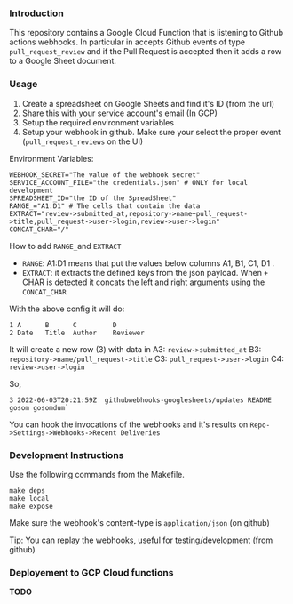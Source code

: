 ### Introduction

This repository contains a Google Cloud Function that is listening
to Github actions webhooks. In particular in accepts Github events 
of type `pull_request_review` and if the Pull Request is accepted 
then it adds a row to a Google Sheet document.

### Usage

1. Create a spreadsheet on Google Sheets and find it's ID (from the url)
2. Share this with your service account's email (In GCP)
3. Setup the required environment variables
4. Setup your webhook in github. Make sure your select the proper event (`pull_request_reviews` on the UI)

Environment Variables:

```
WEBHOOK_SECRET="The value of the webhook secret"
SERVICE_ACCOUNT_FILE="the credentials.json" # ONLY for local development
SPREADSHEET_ID="the ID of the SpreadSheet"
RANGE_="A1:D1" # The cells that contain the data
EXTRACT="review->submitted_at,repository->name+pull_request->title,pull_request->user->login,review->user->login"
CONCAT_CHAR="/"
```

How to add `RANGE_`and `EXTRACT`

- `RANGE`: A1:D1 means that put the values below columns A1, B1, C1, D1 .
- `EXTRACT`: it extracts the defined keys from the json payload. When `+` CHAR is detected 
              it concats the left and right arguments using the `CONCAT_CHAR`


With the above config it will do:
```
1 A      B      C         D
2 Date   Title  Author    Reviewer 
```
It will create a new row (3) with data in
A3: `review->submitted_at`
B3: `repository->name/pull_request->title`
C3: `pull_request->user->login`
C4: `review->user->login`

So,

```
3 2022-06-03T20:21:59Z  githubwebhooks-googlesheets/updates README  gosom gosomdum`
```

You can hook the invocations of the webhooks and it's results on
`Repo->Settings->Webhooks->Recent Deliveries`

### Development Instructions

Use the following commands from the Makefile.

```
make deps
make local
make expose
```

Make sure the webhook's content-type is `application/json` (on github)

Tip: You can replay the webhooks, useful for testing/development (from github)


### Deployement to GCP Cloud functions

**TODO**


